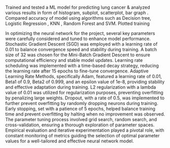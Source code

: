 Trained and tested a ML model for predicting lung cancer & analyzed various results in form of histogram, subplot, scatterplot, bar graph . Compared accuracy of model using algorithms such as Decision tree, Logistic Regression , KNN , Random Forest and SVM. Plotted training

In optimizing the neural network for the project, several key parameters were carefully considered and tuned to enhance model performance. Stochastic Gradient Descent (SGD) was employed with a learning rate of 0.01 to balance convergence speed and stability during training. A batch size of 32 was chosen for the Mini-Batch Gradient Descent to ensure computational efficiency and stable model updates. Learning rate scheduling was implemented with a time-based decay strategy, reducing the learning rate after 15 epochs to fine-tune convergence. Adaptive Learning Rate Methods, specifically Adam, featured a learning rate of 0.01, Beta1 of 0.9, Beta2 of 0.999, and an epsilon value of 1e-8, providing stability and effective adaptation during training. L2 regularization with a lambda value of 0.01 was utilized for regularization purposes, preventing overfitting by penalizing large weights. Dropout, with a rate of 0.5, was implemented to further prevent overfitting by randomly dropping neurons during training. Early stopping, set with a patience of 5 epochs, helped balance training time and prevent overfitting by halting when no improvement was observed. The parameter tuning process involved grid search, random search, and cross-validation, ensuring a thorough exploration of parameter spaces. Empirical evaluation and iterative experimentation played a pivotal role, with constant monitoring of metrics guiding the selection of optimal parameter values for a well-tailored and effective neural network model.
